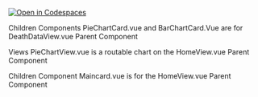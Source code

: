 [![Open in Codespaces](https://classroom.github.com/assets/launch-codespace-7f7980b617ed060a017424585567c406b6ee15c891e84e1186181d67ecf80aa0.svg)](https://classroom.github.com/open-in-codespaces?assignment_repo_id=14150056)

Children Components PieChartCard.vue and BarChartCard.Vue are for DeathDataView.vue Parent Component

Views PieChartView.vue is a routable chart on the HomeView.vue Parent Component

Children Component Maincard.vue is for the HomeView.vue Parent Component
